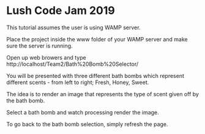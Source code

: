# Lush Code Jam 2019

This tutorial assumes the user is using WAMP server.

Place the project inside the www folder of your WAMP server and make sure the server is running. 

Open up web browers and type http://localhost/Team2/Bath%20Bomb%20Selector/

You will be presented with three different bath bombs which represent different scents - from left to right; Fresh, Honey, Sweet.

The idea is to render an image that represents the type of scent given off by the bath bomb.

Select a bath bomb and watch processing render the image. 

To go back to the bath bomb selection, simply refresh the page.
